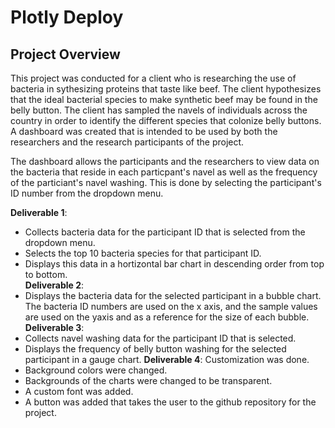 # Plotly Deploy
## Project Overview
This project was conducted for a client who is researching the use of bacteria in sythesizing proteins that taste like beef. The client hypothesizes that the ideal bacterial species to make synthetic beef may be found in the belly button. The client has sampled the navels of individuals across the country in order to identify the different species that colonize belly buttons. A dashboard was created that is intended to be used by both the researchers and the research participants of the project.

The dashboard allows the participants and the researchers to view data on the bacteria that reside in each particpant's navel as well as the frequency of the particiant's navel washing. This is done by selecting the participant's ID number from the dropdown menu. 

**Deliverable 1**:  
- Collects bacteria data for the participant ID that is selected from the dropdown menu.   
- Selects the top 10 bacteria species for that participant ID.   
- Displays this data in a hortizontal bar chart in descending order from top to bottom.  
**Deliverable 2**: 
- Displays the bacteria data for the selected participant in a bubble chart. The bacteria ID numbers are used on the x axis, and the sample values are used on the yaxis and as a reference for the size of each bubble.      
**Deliverable 3**: 
- Collects navel washing data for the participant ID that is selected. 
- Displays the frequency of belly button washing for the selected participant in a gauge chart. 
**Deliverable 4**: Customization was done. 
- Background colors were changed. 
- Backgrounds of the charts were changed to be transparent.
- A custom font was added. 
- A button was added that takes the user to the github repository for the project. 